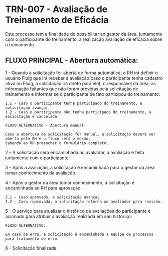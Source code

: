 # TRN-007 - Avaliação de Treinamento de Eficácia #


Este processo tem a finalidade de possibilitar ao gestor da área, juntamente com o participante do treinamento,
a realização avaliação de eficácia sobre o treinamento.

## FLUXO PRINCIPAL - Abertura automática: ##

1 - Quando a solicitação for aberta de forma automática, o RH irá definir o usuário Fluig que irá receber a
avaliação(caso o participante tenha cadastro ativo no Fluig, a solicitação irá direto para ele), o responsável da área,
as informação faltantes que não foram providas pela solicitação de treinamento e informar se o 
participante de fato participou do treinamento:

    1.1 - Caso o participante tenha participado do treinamento, a solicitação avança;
    1.2 - Caso o participante não tenha participado do treinamento, a solicitação é cancelada.

    FLUXO ALTERNATIVO - Abertura manual:

    Caso a abertura da solicitação for manual, a solicitação deverá ser aberta pelo RH e o fluxo será o mesmo,
    cabendo ao RH preencher o formulário completo.


2 - A solicitação será encaminhada ao avaliador, a avaliação é feita juntamente com o participante;

3 - Após a avaliação, a solicitação é encaminhada para o gestor da área tomar conhecimento da avaliação.

4 - Após o gestor da área tomar conhecimento, a solicitação é encaminhada ao RH para aprovação.

    3.1 - Caso aprovado, a solicitação avança;
    3.2 - Caso reprovada, a solicitação retorna ao avaliador para revisão.

5 - O serviço para atualizar o histórico de avaliações do participante é acionado para atribuir a avaliação
realizada em seu histórico:

    FLUXO ALTERNATIVO:

    Em caso de erro, a solicitação é encaminhada a equipe de processos para tratamento de erro.

6 - Solicitação finalizada.
